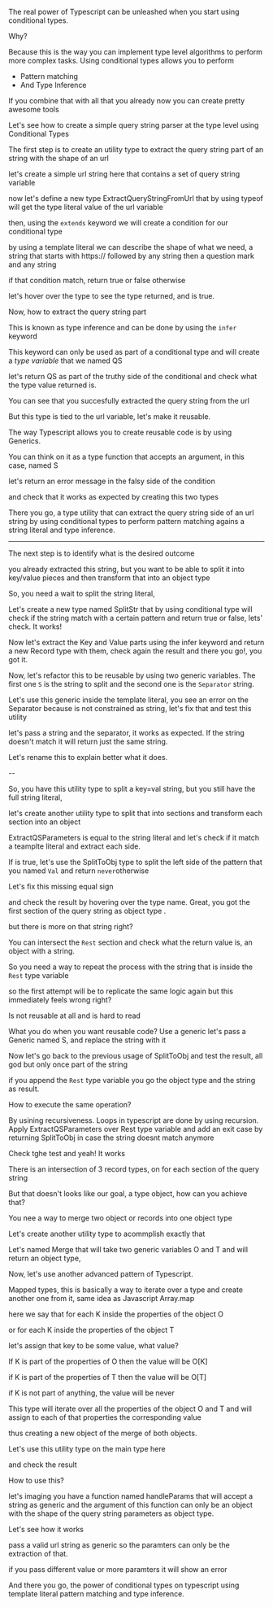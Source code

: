 The real power of Typescript can be unleashed when you start using conditional types.

Why?

Because this is the way you can implement type level algorithms to perform more complex tasks.
Using conditional types allows you to perform

- Pattern matching
- And Type Inference

If you combine that with all that you already now you can create pretty awesome tools

Let's see how to create a simple query string parser at the type level using Conditional Types

The first step is to create an utility type to extract the query string part of an string with the shape of an url

let's create a simple url string here that contains a set of query string variable

now let's define a new type ExtractQueryStringFromUrl that by using typeof will get the type literal value of the url variable

then, using the `extends` keyword we will create a condition for our conditional type

by using a template literal we can describe the shape of what we need, a string that starts with https:// followed by any string then a question mark and any string

if that condition match, return true or false otherwise

let's hover over the type to see the type returned, and is true.

Now, how to extract the query string part

This is known as type inference and can be done by using the `infer` keyword

This keyword can only be used as part of a conditional type and will create a _type variable_ that we named QS

let's return QS as part of the truthy side of the conditional and check what the type value returned is.

You can see that you succesfully extracted the query string from the url

But this type is tied to the url variable, let's make it reusable.

The way Typescript allows you to create reusable code is by using Generics.

You can think on it as a type function that accepts an argument, in this case, named S

let's return an error message in the falsy side of the condition

and check that it works as expected by creating this two types

There you go, a type utility that can extract the query string side of an url string by using conditional types to perform pattern matching agains a string literal and type inference.

---

The next step is to identify what is the desired outcome

you already extracted this string, but you want to be able to split it into key/value pieces and then transform that into an object type

So, you need a wait to split the string literal,

Let's create a new type named SplitStr that by using conditional type will check if the string match with a certain pattern and return true or false, lets' check. It works!

Now let's extract the Key and Value parts using the infer keyword and return a new Record type with them, check again the result and there you go!, you got it.

Now, let's refactor this to be reusable by using two generic variables. The first one `S` is the string to split and the second one is the `Separator` string.

Let's use this generic inside the template literal, you see an error on the Separator because is not constrained as string, let's fix that and test this utility

let's pass a string and the separator, it works as expected. If the string doesn't match it will return just the same string.

Let's rename this to explain better what it does.

--

So, you have this utility type to split a key=val string, but you still have the full string literal,

let's create another utility type to split that into sections and transform each section into an object

ExtractQSParameters is equal to the string literal and let's check if it match a teamplte literal and extract each side.

If is true, let's use the SplitToObj type to split the left side of the pattern that you named `Val` and return `never`otherwise

Let's fix this missing equal sign

and check the result by hovering over the type name. Great, you got the first section of the query string as object type .

but there is more on that string right?

You can intersect the `Rest` section and check what the return value is, an object with a string.

So you need a way to repeat the process with the string that is inside the `Rest` type variable

so the first attempt will be to replicate the same logic again but this immediately feels wrong right?

Is not reusable at all and is hard to read

What you do when you want reusable code? Use a generic
let's pass a Generic named S, and replace the string with it

Now let's go back to the previous usage of SplitToObj and test the result, all god but only once part of the string

if you append the `Rest` type variable you go the object type and the string as result.

How to execute the same operation?

By usining recursiveness. Loops in typescript are done by using recursion.
Apply ExtractQSParameters over Rest type variable and add an exit case by returning SplitToObj in case the string doesnt match anymore

Check tghe test and yeah! It works

There is an intersection of 3 record types, on for each section of the query string

But that doesn't looks like our goal, a type object, how can you achieve that?

You nee a way to merge two object or records into one object type

Let's create another utility type to acommplish exactly that

Let's named Merge that will take two generic variables O and T and will return an object type,

Now, let's use another advanced pattern of Typescript.

Mapped types, this is basically a way to iterate over a type and create another one from it, same idea as Javascript Array.map

here we say that
for each K inside the properties of the object O

or
for each K inside the properties of the object T

let's assign that key to be some value, what value?

If K is part of the properties of O then the value will be O[K]

if K is part of the properties of T then the value will be O[T]

if K is not part of anything, the value will be never

This type will iterate over all the properties of the object O and T
and will assign to each of that properties the corresponding value

thus creating a new object of the merge of both objects.

Let's use this utility type on the main type here

and check the result

How to use this?

let's imaging you have a function named handleParams that will accept a string as generic and the argument of this function can only be an object with the shape of the query string parameters as object type.

Let's see how it works

pass a valid url string as generic so the paramters can only be the extraction of that.

if you pass different value or more paramters it will show an error

And there you go, the power of conditional types on typescript using template literal pattern matching and type inference.
